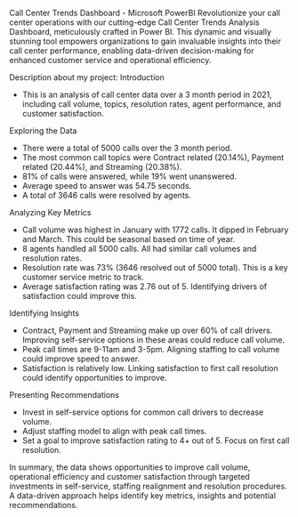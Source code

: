 Call Center Trends Dashboard - Microsoft PowerBI
Revolutionize your call center operations with our cutting-edge Call Center Trends Analysis Dashboard, meticulously crafted in Power BI. This dynamic and visually stunning tool empowers organizations to gain invaluable insights into their call center performance, enabling data-driven decision-making for enhanced customer service and operational efficiency.

Description about my project: 
Introduction
- This is an analysis of call center data over a 3 month period in 2021, including call volume, topics, resolution rates, agent performance, and customer satisfaction. 

Exploring the Data
- There were a total of 5000 calls over the 3 month period. 
- The most common call topics were Contract related (20.14%), Payment related (20.44%), and Streaming (20.38%).  
- 81% of calls were answered, while 19% went unanswered.
- Average speed to answer was 54.75 seconds.
- A total of 3646 calls were resolved by agents.  

Analyzing Key Metrics
- Call volume was highest in January with 1772 calls. It dipped in February and March. This could be seasonal based on time of year.
- 8 agents handled all 5000 calls. All had similar call volumes and resolution rates.
- Resolution rate was 73% (3646 resolved out of 5000 total). This is a key customer service metric to track.
- Average satisfaction rating was 2.76 out of 5. Identifying drivers of satisfaction could improve this. 

Identifying Insights 
- Contract, Payment and Streaming make up over 60% of call drivers. Improving self-service options in these areas could reduce call volume.
- Peak call times are 9-11am and 3-5pm. Aligning staffing to call volume could improve speed to answer.
- Satisfaction is relatively low. Linking satisfaction to first call resolution could identify opportunities to improve.

Presenting Recommendations
- Invest in self-service options for common call drivers to decrease volume. 
- Adjust staffing model to align with peak call times.
- Set a goal to improve satisfaction rating to 4+ out of 5. Focus on first call resolution.

In summary, the data shows opportunities to improve call volume, operational efficiency and customer satisfaction through targeted investments in self-service, staffing realignment and resolution procedures. A data-driven approach helps identify key metrics, insights and potential recommendations.
